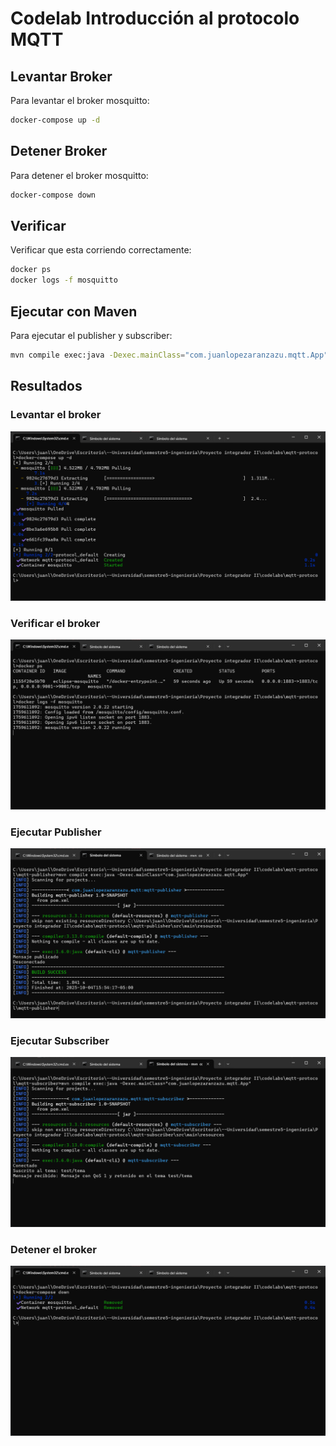 # Codelab Introducción al protocolo MQTT

## Levantar Broker

Para levantar el broker mosquitto:
```bash
docker-compose up -d
```

## Detener Broker

Para detener el broker mosquitto:
```bash
docker-compose down
```

## Verificar

Verificar que esta corriendo correctamente:
```bash
docker ps
docker logs -f mosquitto
```

## Ejecutar con Maven

Para ejecutar el publisher y subscriber:
```bash
mvn compile exec:java -Dexec.mainClass="com.juanlopezaranzazu.mqtt.App"
```

## Resultados

### Levantar el broker
![Leventar Broker](/mqtt-protocol/images/levantar-broker.png)

### Verificar el broker
![Verificar Broker](/mqtt-protocol/images/verificar-broker.png)

### Ejecutar Publisher
![Ejecutar Pusblisher](/mqtt-protocol/images/ejecutar-publisher.png)

### Ejecutar Subscriber
![Ejecutar Subscriber](/mqtt-protocol/images/ejecutar-subscriber.png)

### Detener el broker
![Detener Broker](/mqtt-protocol/images/detener-broker.png)
